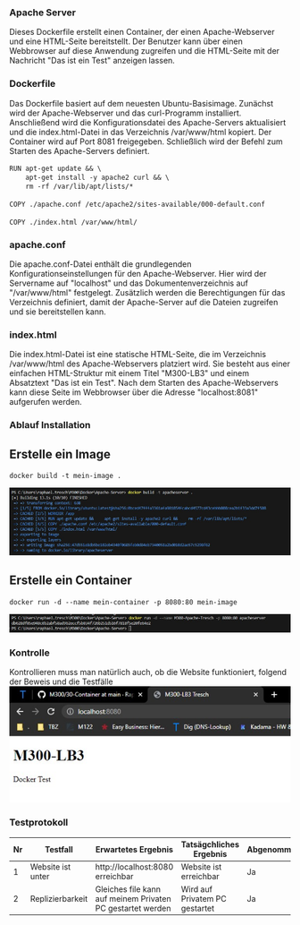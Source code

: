 ### Apache Server

Dieses Dockerfile erstellt einen Container, der einen Apache-Webserver und eine HTML-Seite bereitstellt. Der Benutzer kann über einen Webbrowser auf diese Anwendung zugreifen und die HTML-Seite mit der Nachricht "Das ist ein Test" anzeigen lassen.

### Dockerfile
Das Dockerfile basiert auf dem neuesten Ubuntu-Basisimage. Zunächst wird der Apache-Webserver und das curl-Programm installiert. Anschließend wird die Konfigurationsdatei des Apache-Servers aktualisiert und die index.html-Datei in das Verzeichnis /var/www/html kopiert. Der Container wird auf Port 8081 freigegeben. Schließlich wird der Befehl zum Starten des Apache-Servers definiert.

```Script
RUN apt-get update && \
    apt-get install -y apache2 curl && \
    rm -rf /var/lib/apt/lists/*

COPY ./apache.conf /etc/apache2/sites-available/000-default.conf

COPY ./index.html /var/www/html/
```

### apache.conf

Die apache.conf-Datei enthält die grundlegenden Konfigurationseinstellungen für den Apache-Webserver. Hier wird der Servername auf "localhost" und das Dokumentenverzeichnis auf "/var/www/html" festgelegt. Zusätzlich werden die Berechtigungen für das Verzeichnis definiert, damit der Apache-Server auf die Dateien zugreifen und sie bereitstellen kann.

### index.html
Die index.html-Datei ist eine statische HTML-Seite, die im Verzeichnis /var/www/html des Apache-Webservers platziert wird. Sie besteht aus einer einfachen HTML-Struktur mit einem Titel "M300-LB3" und einem Absatztext "Das ist ein Test". Nach dem Starten des Apache-Webservers kann diese Seite im Webbrowser über die Adresse "localhost:8081" aufgerufen werden.

### Ablauf Installation
## Erstelle ein Image

```Script
docker build -t mein-image .
```
![](Screenshots/Apache1.jpg)

## Erstelle ein Container

```Script
docker run -d --name mein-container -p 8080:80 mein-image
```
![](Screenshots/Apache2.jpg)

### Kontrolle

Kontrollieren muss man natürlich auch, ob die Website funktioniert, folgend der Beweis und die Testfälle
![](Screenshots/Apache3.jpg)

### Testprotokoll
| Nr | Testfall | Erwartetes Ergebnis | Tatsägchliches Ergebnis | Abgenommen? |
| -------- | -------- | -------- | -------- | -------- |
| 1 | Website ist unter  | http://localhost:8080 erreichbar | Website ist erreichbar | Ja |
| 2 | Replizierbarkeit | Gleiches file kann auf meinem Privaten PC gestartet werden | Wird auf Privatem PC gestartet | Ja |